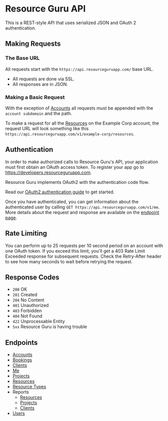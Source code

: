 # Resource Guru API

This is a REST-style API that uses serialized JSON and OAuth 2 authentication.

## Making Requests

### The Base URL

All requests start with the `https://api.resourceguruapp.com/` base URL.

* All requests are done via SSL.
* All responses are in JSON.

### Making a Basic Request

With the exception of [Accounts](./endpoints/accounts.md) all requests must be appended with the `account subdomain`
and the path.

To make a request for all the [Resources](./endpoints/resources.md) on the Example Corp account, the request URL will look
something like this `https://api.resourceguruapp.com/v1/example-corp/resources`.

## Authentication

In order to make authorized calls to Resource Guru's API, your application must first obtain an OAuth access token.
To register your app go to https://developers.resourceguruapp.com.

Resource Guru implements OAuth2 with the authentication code flow.

Read our [OAuth2 authentication guide](./sections/authentication.md) to get started.

Once you have authenticated, you can get information about the authenticated user by calling `GET https://api.resourceguruapp.com/v1/me`. More details about the request and response are available on the [endpoint page](./endpoints/me.md).

## Rate Limiting

You can perform up to 25 requests per 10 second period on an account with one OAuth token. If you exceed this limit, you'll get a 403 Rate Limit Exceeded response for subsequent requests. Check the Retry-After header to see how many seconds to wait before retrying the request.

## Response Codes

* `200` OK
* `201` Created
* `204` No Content
* `401` Unauthorized
* `403` Forbidden
* `404` Not Found
* `422` Unprocessable Entity
* `5xx` Resource Guru is having trouble

## Endpoints

* [Accounts](./endpoints/accounts.md)
* [Bookings](./endpoints/bookings.md)
* [Clients](./endpoints/clients.md)
* [Me](./endpoints/me.md)
* [Projects](./endpoints/projects.md)
* [Resources](./endpoints/resources.md)
* [Resource Types](./endpoints/resource_types.md)
* Reports
  * [Resources](./endpoints/reports/resources.md)
  * [Projects](./endpoints/reports/projects.md)
  * [Clients](./endpoints/reports/clients.md)
* [Users](./endpoints/users.md)
